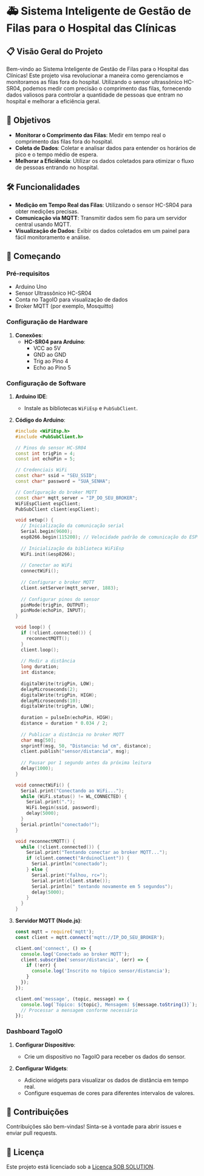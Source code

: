 # 🚑 Sistema Inteligente de Gestão de Filas para o Hospital das Clínicas

## 📋 Visão Geral do Projeto

Bem-vindo ao Sistema Inteligente de Gestão de Filas para o Hospital das Clínicas! Este projeto visa revolucionar a maneira como gerenciamos e monitoramos as filas fora do hospital. Utilizando o sensor ultrassônico HC-SR04, podemos medir com precisão o comprimento das filas, fornecendo dados valiosos para controlar a quantidade de pessoas que entram no hospital e melhorar a eficiência geral.

## 🎯 Objetivos

- **Monitorar o Comprimento das Filas**: Medir em tempo real o comprimento das filas fora do hospital.
- **Coleta de Dados**: Coletar e analisar dados para entender os horários de pico e o tempo médio de espera.
- **Melhorar a Eficiência**: Utilizar os dados coletados para otimizar o fluxo de pessoas entrando no hospital.

## 🛠️ Funcionalidades

- **Medição em Tempo Real das Filas**: Utilizando o sensor HC-SR04 para obter medições precisas.
- **Comunicação via MQTT**: Transmitir dados sem fio para um servidor central usando MQTT.
- **Visualização de Dados**: Exibir os dados coletados em um painel para fácil monitoramento e análise.

## 🚀 Começando

### Pré-requisitos

- Arduino Uno
- Sensor Ultrassônico HC-SR04
- Conta no TagoIO para visualização de dados
- Broker MQTT (por exemplo, Mosquitto)

### Configuração de Hardware

1. **Conexões**:
   - **HC-SR04 para Arduino**:
     - VCC ao 5V
     - GND ao GND
     - Trig ao Pino 4
     - Echo ao Pino 5

### Configuração de Software

1. **Arduino IDE**:
   - Instale as bibliotecas `WiFiEsp` e `PubSubClient`.

2. **Código do Arduino**:
   ```cpp
   #include <WiFiEsp.h>
   #include <PubSubClient.h>

   // Pinos do sensor HC-SR04
   const int trigPin = 4;
   const int echoPin = 5;

   // Credenciais WiFi
   const char* ssid = "SEU_SSID";
   const char* password = "SUA_SENHA";

   // Configuração do broker MQTT
   const char* mqtt_server = "IP_DO_SEU_BROKER";
   WiFiEspClient espClient;
   PubSubClient client(espClient);

   void setup() {
     // Inicialização da comunicação serial
     Serial.begin(9600);
     esp8266.begin(115200); // Velocidade padrão de comunicação do ESP8266
     
     // Inicialização da biblioteca WiFiEsp
     WiFi.init(&esp8266);
     
     // Conectar ao WiFi
     connectWiFi();
     
     // Configurar o broker MQTT
     client.setServer(mqtt_server, 1883);
     
     // Configurar pinos do sensor
     pinMode(trigPin, OUTPUT);
     pinMode(echoPin, INPUT);
   }

   void loop() {
     if (!client.connected()) {
       reconnectMQTT();
     }
     client.loop();
     
     // Medir a distância
     long duration;
     int distance;
     
     digitalWrite(trigPin, LOW);
     delayMicroseconds(2);
     digitalWrite(trigPin, HIGH);
     delayMicroseconds(10);
     digitalWrite(trigPin, LOW);
     
     duration = pulseIn(echoPin, HIGH);
     distance = duration * 0.034 / 2;
     
     // Publicar a distância no broker MQTT
     char msg[50];
     snprintf(msg, 50, "Distancia: %d cm", distance);
     client.publish("sensor/distancia", msg);
     
     // Pausar por 1 segundo antes da próxima leitura
     delay(1000);
   }

   void connectWiFi() {
     Serial.print("Conectando ao WiFi...");
     while (WiFi.status() != WL_CONNECTED) {
       Serial.print(".");
       WiFi.begin(ssid, password);
       delay(5000);
     }
     Serial.println("conectado!");
   }

   void reconnectMQTT() {
     while (!client.connected()) {
       Serial.print("Tentando conectar ao broker MQTT...");
       if (client.connect("ArduinoClient")) {
         Serial.println("conectado");
       } else {
         Serial.print("falhou, rc=");
         Serial.print(client.state());
         Serial.println(" tentando novamente em 5 segundos");
         delay(5000);
       }
     }
   }
   ```

3. **Servidor MQTT (Node.js)**:
   ```javascript
   const mqtt = require('mqtt');
   const client = mqtt.connect('mqtt://IP_DO_SEU_BROKER');

   client.on('connect', () => {
     console.log('Conectado ao broker MQTT');
     client.subscribe('sensor/distancia', (err) => {
       if (!err) {
         console.log('Inscrito no tópico sensor/distancia');
       }
     });
   });

   client.on('message', (topic, message) => {
     console.log(`Tópico: ${topic}, Mensagem: ${message.toString()}`);
     // Processar a mensagem conforme necessário
   });
   ```

### Dashboard TagoIO

1. **Configurar Dispositivo**:
   - Crie um dispositivo no TagoIO para receber os dados do sensor.

2. **Configurar Widgets**:
   - Adicione widgets para visualizar os dados de distância em tempo real.
   - Configure esquemas de cores para diferentes intervalos de valores.

## 🤝 Contribuições

Contribuições são bem-vindas! Sinta-se à vontade para abrir issues e enviar pull requests.

## 📜 Licença

Este projeto está licenciado sob a [Licença SOB SOLUTION](LICENSE).
